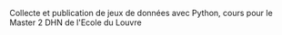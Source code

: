 Collecte et publication de jeux de données avec Python, cours pour le Master 2 DHN de l'Ecole du Louvre
